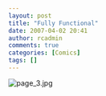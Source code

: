 ```yaml
---
layout: post
title: "Fully Functional"
date: 2007-04-02 20:41
author: rcadmin
comments: true
categories: [Comics]
tags: []
---
```

<img alt="page_3.jpg" id="image1078" src="http://bitsmack.com/wp/wp-content/uploads/2007/04/page_3.jpg" />
